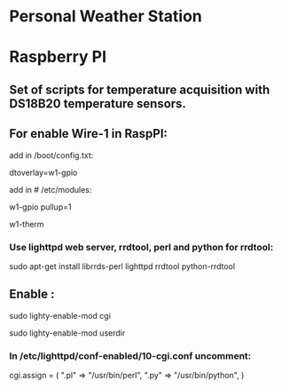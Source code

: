 # Personal Weather Station
# Raspberry PI
## Set of scripts for temperature acquisition with DS18B20 temperature sensors.
## For enable Wire-1 in RaspPI:

add in /boot/config.txt:

dtoverlay=w1-gpio

add in # /etc/modules:

w1-gpio pullup=1

w1-therm

### Use lighttpd web server, rrdtool, perl and python for rrdtool:

sudo apt-get install librrds-perl lighttpd rrdtool python-rrdtool

## Enable :

sudo lighty-enable-mod cgi

sudo lighty-enable-mod userdir

### In /etc/lighttpd/conf-enabled/10-cgi.conf uncomment:

cgi.assign      = (
        ".pl"  => "/usr/bin/perl",
        ".py"  => "/usr/bin/python",
)


